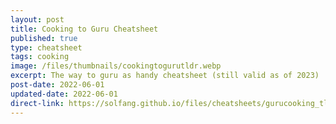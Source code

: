 ```yaml
---
layout: post
title: Cooking to Guru Cheatsheet
published: true
type: cheatsheet
tags: cooking
image: /files/thumbnails/cookingtogurutldr.webp
excerpt: The way to guru as handy cheatsheet (still valid as of 2023)
post-date: 2022-06-01
updated-date: 2022-06-01
direct-link: https://solfang.github.io/files/cheatsheets/gurucooking_tldr.png
---
```

